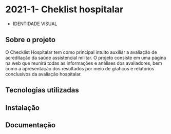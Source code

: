 # 2021-1- Cheklist hospitalar

- IDENTIDADE VISUAL


## Sobre o projeto
O Checklist Hospitalar tem como principal intuito auxiliar a avaliação de acreditação da saúde assistencial militar. O projeto consiste em uma página na web que reunirá todas as informações e análises dos avaliadores, bem como a apresentação dos resultados por meio de gŕaficos e relatórios conclusivos da avaliação hospitalar.

## Tecnologias utilizadas
<!--Falar com os devs quais tecnologias eles iram usar-->


## Instalação
<!--Como a plataforma será acessada por um site a parte de instalção no README será desnecessaria -->

## Documentação 
<!--Colocar aqui onde pode ser encontrada a documentação do projeto, link do git pages por exemplo-->


